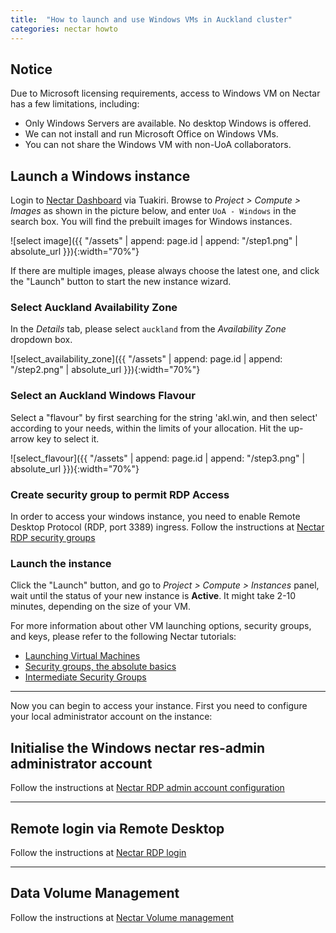 ```yaml
---
title:  "How to launch and use Windows VMs in Auckland cluster"
categories: nectar howto
---
```


## Notice

Due to Microsoft licensing requirements, access to Windows VM on Nectar has a few limitations, including:
- Only Windows Servers are available. No desktop Windows is offered.
- We can not install and run Microsoft Office on Windows VMs.
- You can not share the Windows VM with non-UoA collaborators.



## Launch a Windows instance

Login to [Nectar Dashboard](https://dashboard.rc.nectar.org.au/) via Tuakiri. Browse to *Project > Compute > Images* as shown in the picture below, and enter `UoA - Windows` in the search box. You will find the prebuilt images for Windows instances.

![select image]({{ "/assets" | append: page.id | append: "/step1.png" | absolute_url }}){:width="70%"}


If there are multiple images, please always choose the latest one, and click the "Launch" button to start the new instance wizard.

### Select Auckland Availability Zone

In the *Details* tab, please select `auckland` from the *Availability Zone* dropdown box.

![select_availability_zone]({{ "/assets" | append: page.id | append: "/step2.png" | absolute_url }}){:width="70%"}

### Select an Auckland Windows Flavour
Select a "flavour" by first searching for the string 'akl.win, and then select' according to your needs, within the limits of your allocation.  Hit the up-arrow key to select it.

![select_flavour]({{ "/assets" | append: page.id | append: "/step3.png" | absolute_url }}){:width="70%"}

### Create security group to permit RDP Access

In order to access your windows instance, you need to enable Remote Desktop Protocol (RDP, port 3389) ingress.
Follow the instructions at [Nectar RDP security groups](./rdp.html)


### Launch the instance
Click the "Launch" button, and go to *Project > Compute > Instances* panel, wait until the status of your new instance is **Active**. It might take 2-10 minutes, depending on the size of your VM.

For more information about other VM launching options, security groups, and keys, please refer to the following Nectar tutorials:

- [Launching Virtual Machines](https://tutorials.rc.nectar.org.au/launching-virtual-machines/01-overview)
- [Security groups, the absolute basics](https://tutorials.rc.nectar.org.au/sec-groups-101/01-overview)
- [Intermediate Security Groups](https://tutorials.rc.nectar.org.au/intermediate-security-groups/01-overview)

--- 

Now you can begin to access your instance.
First you need to configure your local administrator account on the instance:
## Initialise the Windows nectar res-admin administrator account

Follow the instructions at [Nectar RDP admin account configuration](./account.html)

--- 

## Remote login via Remote Desktop

Follow the instructions at [Nectar RDP login ](./login.html)

--- 

## Data Volume Management
Follow the instructions at [Nectar Volume management](./volume.html)
